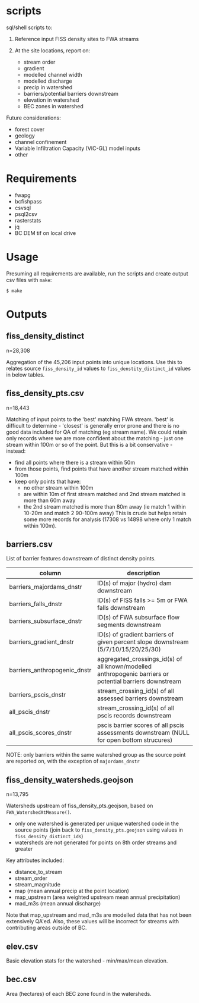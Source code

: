 # scripts

sql/shell scripts to:

1. Reference input FISS density sites to FWA streams

2. At the site locations, report on:

    - stream order
    - gradient
    - modelled channel width
    - modelled discharge
    - precip in watershed
    - barriers/potential barriers downstream
    - elevation in watershed
    - BEC zones in watershed


Future considerations:

- forest cover
- geology
- channel confinement
- Variable Infiltration Capacity (VIC-GL) model inputs
- other


# Requirements

- fwapg
- bcfishpass
- csvsql
- psql2csv
- rasterstats
- jq
- BC DEM tif on local drive


# Usage

Presuming all requirements are available, run the scripts and create output csv files with `make`:

    $ make


# Outputs

## fiss_density_distinct

n=28,308

Aggregation of the 45,206 input points into unique locations.
Use this to relates source `fiss_density_id` values to `fiss_denstity_distinct_id` values in below tables.


## fiss_density_pts.csv

n=18,443

Matching of input points to the 'best' matching FWA stream.
'best' is difficult to determine - 'closest' is generally error prone and there is no good data included for QA of matching (eg stream name).
We could retain only records where we are more confident about the matching - just one stream within 100m or so of the point.
But this is a bit conservative - instead:

- find all points where there is a stream within 50m
- from those points, find points that have another stream matched within 100m
- keep only points that have:
    + no other stream within 100m
    + are within 10m of first stream matched and 2nd stream matched is more than 60m away
    + the 2nd stream matched is more than 80m away (ie match 1 within 10-20m and match 2 90-100m away)
This is crude but helps retain some more records for analysis (17308 vs 14898 where only 1 match within 100m).


## barriers.csv

List of barrier features downstream of distinct density points.

| column   | description |
| ---------| ------------|
| barriers_majordams_dnstr | ID(s) of major (hydro) dam downstream                     |
| barriers_falls_dnstr     | ID(s) of FISS falls >= 5m or FWA falls downstream         |
| barriers_subsurface_dnstr | ID(s) of FWA subsurface flow segments downstream |
| barriers_gradient_dnstr   | ID(s) of gradient barriers of given percent slope downstream (5/7/10/15/20/25/30) |
| barriers_anthropogenic_dnstr | aggregated_crossings_id(s) of all known/modelled anthropogenic barriers or potential barriers downstream |
| barriers_pscis_dnstr       | stream_crossing_id(s) of all assessed barriers downstream |
| all_pscis_dnstr        | stream_crossing_id(s) of all pscis records downstream
| all_pscis_scores_dnstr | pscis barrier scores of all pscis assessments downstream (NULL for open bottom strucures)

NOTE: only barriers within the same watershed group as the source point are reported on, with the exception of `majordams_dnstr`

## fiss_density_watersheds.geojson

n=13,795

Watersheds upstream of fiss_density_pts.geojson, based on `FWA_WatershedAtMeasure()`.
- only one watershed is generated per unique watershed code in the source points (join back to `fiss_density_pts.geojson` using values in
  `fiss_density_distinct_ids`)
- watersheds are not generated for points on 8th order streams and greater

Key attributes included:

- distance_to_stream
- stream_order
- stream_magnitude
- map (mean annual precip at the point location)
- map_upstream (area weighted upstream mean annual precipitation)
- mad_m3s (mean annual discharge)

Note that map_upstream and mad_m3s are modelled data that has not been extensively QA'ed. Also, these values will be incorrect for streams with contributing areas outside of BC.

## elev.csv

Basic elevation stats for the watershed - min/max/mean elevation.

## bec.csv

Area (hectares) of each BEC zone found in the watersheds.